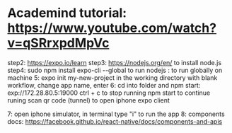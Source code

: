 # Academind tutorial: https://www.youtube.com/watch?v=qSRrxpdMpVc
step2: https://expo.io/learn
step3: https://nodejs.org/en/   to install node.js
step4: sudo npm install expo-cli --global to run nodejs  : to run globally on machine
5: expo init my-new-project    in the working directory with blank workflow, change app name, enter
6: cd into folder and npm start:   exp://172.28.80.5:19000
        ctrl + c to stop running
        npm start to continue runing
        scan qr code (tunnel) to open iphone expo client

7: open iphone simulator, in terminal type "i" to run the app
8: components docs: https://facebook.github.io/react-native/docs/components-and-apis
